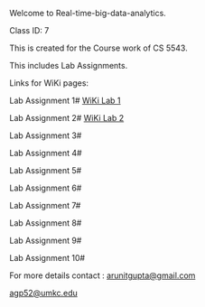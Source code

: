 Welcome to Real-time-big-data-analytics.

Class ID: 7

This is created for the Course work of CS 5543.

This includes Lab Assignments.

Links for WiKi pages:

Lab Assignment 1# <a href=" https://github.com/arunitgupta/Real-time-big-data-analytics/wiki/Lab-Assignment-1"> WiKi Lab 1</a>

Lab Assignment 2# <a href="https://github.com/arunitgupta/Real-time-big-data-analytics/wiki/Lab-Assignment-2"> WiKi Lab 2</a>

Lab Assignment 3#

Lab Assignment 4#

Lab Assignment 5#

Lab Assignment 6#

Lab Assignment 7#

Lab Assignment 8#

Lab Assignment 9#

Lab Assignment 10#

For more details contact : arunitgupta@gmail.com

agp52@umkc.edu
